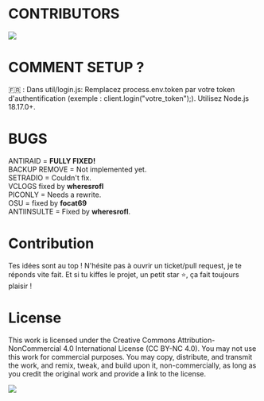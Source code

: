 # CONTRIBUTORS
<a href="https://github.com/20ch/winterway/graphs/contributors">
  <img src="https://contrib.rocks/image?repo=20ch/winterway" />
</a>

# COMMENT SETUP ?

🇫🇷 : Dans util/login.js: Remplacez process.env.token par votre token d'authentification (exemple : client.login("votre_token");).
Utilisez Node.js 18.17.0+.

# BUGS

ANTIRAID = **FULLY FIXED!** <br>
BACKUP REMOVE = Not implemented yet. <br>
SETRADIO = Couldn't fix. <br> 
VCLOGS fixed by **wheresrofl** <br>
PICONLY = Needs a rewrite. <br>
OSU = fixed by **focat69** <br>
ANTIINSULTE = Fixed by **wheresrofl**. <br>

# Contribution

Tes idées sont au top ! N'hésite pas à ouvrir un ticket/pull request, je te réponds vite fait. Et si tu kiffes le projet, un petit star ⭐, ça fait toujours plaisir !

# License

This work is licensed under the Creative Commons Attribution-NonCommercial 4.0 International License (CC BY-NC 4.0). You may not use this work for commercial purposes. You may copy, distribute, and transmit the work, and remix, tweak, and build upon it, non-commercially, as long as you credit the original work and provide a link to the license.

<img src="https://img.shields.io/github/license/20ch/crowbot-remade-2024?style=for-the-badge&colorA=131820&colorB=FFFFFF&logo=markdown" />
